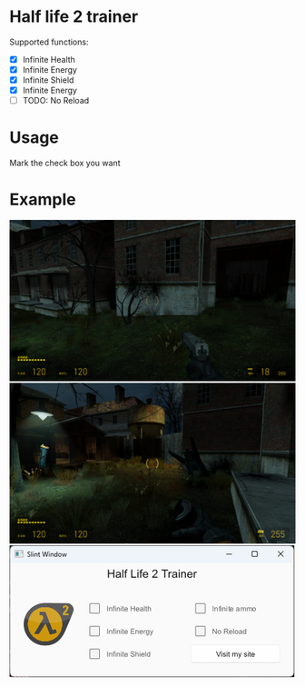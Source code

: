 # Half life 2 trainer
Supported functions:
- [x] Infinite Health
- [x] Infinite Energy
- [x] Infinite Shield
- [x] Infinite Energy
- [ ] TODO: No Reload
# Usage
Mark the check box you want

# Example
![1](imgs/1.png)
![2](imgs/2.png)
![3](imgs/3.png)